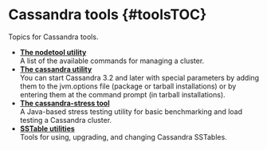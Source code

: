 # Cassandra tools {#toolsTOC}

Topics for Cassandra tools.

-   **[The nodetool utility](../../cassandra/tools/toolsNodetool.md)**  
A list of the available commands for managing a cluster.
-   **[The cassandra utility](../../cassandra/tools/toolsCUtility.md)**  
You can start Cassandra 3.2 and later with special parameters by adding them to the jvm.options file \(package or tarball installations\) or by entering them at the command prompt \(in tarball installations\).
-   **[The cassandra-stress tool](../../cassandra/tools/toolsCStress.md)**  
A Java-based stress testing utility for basic benchmarking and load testing a Cassandra cluster.
-   **[SSTable utilities](../../cassandra/tools/toolsSSTableUtilitiesTOC.md)**  
Tools for using, upgrading, and changing Cassandra SSTables.


